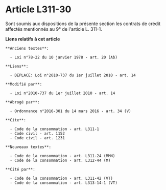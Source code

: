 # Article L311-30

Sont soumis aux dispositions de la présente section les contrats de crédit affectés mentionnés au 9° de l'article L. 311-1.

**Liens relatifs à cet article**

	**Anciens textes**:

	  - Loi n°78-22 du 10 janvier 1978 - art. 20 (Ab)

	**Liens**:

	  - DEPLACE: Loi n°2010-737 du 1er juillet 2010 - art. 14

	**Modifié par**:

	  - Loi n°2010-737 du 1er juillet 2010 - art. 14

	**Abrogé par**:

	  - Ordonnance n°2016-301 du 14 mars 2016 - art. 34 (V)

	**Cite**:

	  - Code de la consommation - art. L311-1
	  - Code civil - art. 1152
	  - Code civil - art. 1231

	**Nouveaux textes**:

	  - Code de la consommation - art. L311-24 (MMN)
	  - Code de la consommation - art. L312-44 (M)

	**Cité par**:

	  - Code de la consommation - art. L311-42 (VT)
	  - Code de la consommation - art. L313-14-1 (VT)
